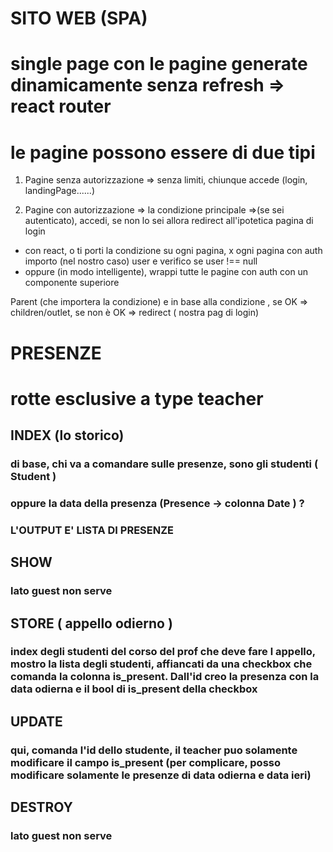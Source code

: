 # SITO WEB (SPA)

# single page con le pagine generate dinamicamente senza refresh => react router

# le pagine possono essere di due tipi

1. Pagine senza autorizzazione => senza limiti, chiunque accede (login, landingPage......)

2. Pagine con autorizzazione => la condizione principale =>(se sei autenticato), accedi, se non lo sei allora redirect all'ipotetica pagina di login

-   con react, o ti porti la condizione su ogni pagina, x ogni pagina con auth importo (nel nostro caso) user e verifico se user !== null
-   oppure (in modo intelligente), wrappi tutte le pagine con auth con un componente superiore

Parent (che importera la condizione) e in base alla condizione , se OK => children/outlet, se non è OK => redirect ( nostra pag di login)


# PRESENZE
# rotte esclusive a type teacher

## INDEX (lo storico)
### di base, chi va a comandare sulle presenze, sono gli studenti ( Student )
### oppure la data della presenza (Presence -> colonna Date ) ?
### L'OUTPUT E' LISTA DI PRESENZE

## SHOW 
### lato guest non serve

## STORE ( appello odierno )
### index degli studenti del corso del prof che deve fare l appello, mostro la lista degli studenti, affiancati da una checkbox che comanda la colonna is_present. Dall'id creo la presenza con la data odierna e il bool di is_present della checkbox

## UPDATE
### qui, comanda l'id dello studente, il teacher puo solamente modificare il campo is_present (per complicare, posso modificare solamente le presenze di data odierna e data ieri)

## DESTROY
### lato guest non serve